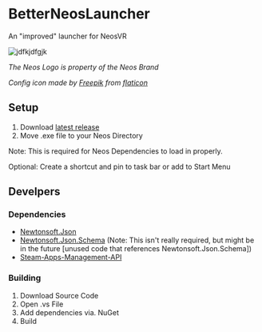 # BetterNeosLauncher
An "improved" launcher for NeosVR

![jdfkjdfgjk](https://user-images.githubusercontent.com/45884377/115326782-d99d6980-a15b-11eb-99fd-8aeb10e380ac.PNG)

*The Neos Logo is property of the Neos Brand*

*Config icon made by [Freepik](https://www.freepik.com) from [flaticon](https://www.flaticon.com)*

## Setup

1) Download [latest release](https://github.com/200Tigersbloxed/BetterNeosLauncher/releases/latest)
2) Move .exe file to your Neos Directory

Note: This is required for Neos Dependencies to load in properly.

Optional: Create a shortcut and pin to task bar or add to Start Menu

## Develpers

### Dependencies

+ [Newtonsoft.Json](https://github.com/JamesNK/Newtonsoft.Json)
+ [Newtonsoft.Json.Schema](https://github.com/JamesNK/Newtonsoft.Json.Schema)
(Note: This isn't really required, but might be in the future [unused code that references Newtonsoft.Json.Schema])
+ [Steam-Apps-Management-API](https://github.com/Indieteur/Steam-Apps-Management-API)

### Building

1) Download Source Code
2) Open .vs File
3) Add dependencies via. NuGet
4) Build
